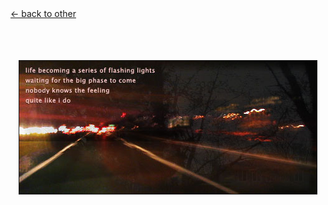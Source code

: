 <div class="goback">
<a href="/other/">&larr; back to other</a>
</div>
<div style="text-align:center;	margin:30px 0;">
<a href="/other/"><img src="/images/brownline.jpg" width=476 height=213 border=1 vspace=36></a>
</div>
